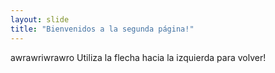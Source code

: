 ```yaml
---
layout: slide
title: "Bienvenidos a la segunda página!"
---
```

awrawriwrawro
Utiliza la flecha hacia la izquierda para volver!
